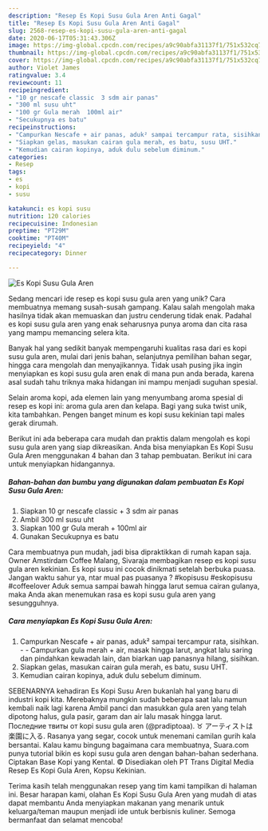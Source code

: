 ```yaml
---
description: "Resep Es Kopi Susu Gula Aren Anti Gagal"
title: "Resep Es Kopi Susu Gula Aren Anti Gagal"
slug: 2568-resep-es-kopi-susu-gula-aren-anti-gagal
date: 2020-06-17T05:31:43.306Z
image: https://img-global.cpcdn.com/recipes/a9c90abfa31137f1/751x532cq70/es-kopi-susu-gula-aren-foto-resep-utama.jpg
thumbnail: https://img-global.cpcdn.com/recipes/a9c90abfa31137f1/751x532cq70/es-kopi-susu-gula-aren-foto-resep-utama.jpg
cover: https://img-global.cpcdn.com/recipes/a9c90abfa31137f1/751x532cq70/es-kopi-susu-gula-aren-foto-resep-utama.jpg
author: Violet James
ratingvalue: 3.4
reviewcount: 11
recipeingredient:
- "10 gr nescafe classic  3 sdm air panas"
- "300 ml susu uht"
- "100 gr Gula merah  100ml air"
- "Secukupnya es batu"
recipeinstructions:
- "Campurkan Nescafe + air panas, aduk² sampai tercampur rata, sisihkan.  Campurkan gula merah + air, masak hingga larut, angkat lalu saring dan pindahkan kewadah lain, dan biarkan uap panasnya hilang, sisihkan."
- "Siapkan gelas, masukan cairan gula merah, es batu, susu UHT."
- "Kemudian cairan kopinya, aduk dulu sebelum diminum."
categories:
- Resep
tags:
- es
- kopi
- susu

katakunci: es kopi susu 
nutrition: 120 calories
recipecuisine: Indonesian
preptime: "PT29M"
cooktime: "PT40M"
recipeyield: "4"
recipecategory: Dinner

---
```



![Es Kopi Susu Gula Aren](https://img-global.cpcdn.com/recipes/a9c90abfa31137f1/751x532cq70/es-kopi-susu-gula-aren-foto-resep-utama.jpg)

Sedang mencari ide resep es kopi susu gula aren yang unik? Cara membuatnya memang susah-susah gampang. Kalau salah mengolah maka hasilnya tidak akan memuaskan dan justru cenderung tidak enak. Padahal es kopi susu gula aren yang enak seharusnya punya aroma dan cita rasa yang mampu memancing selera kita.

Banyak hal yang sedikit banyak mempengaruhi kualitas rasa dari es kopi susu gula aren, mulai dari jenis bahan, selanjutnya pemilihan bahan segar, hingga cara mengolah dan menyajikannya. Tidak usah pusing jika ingin menyiapkan es kopi susu gula aren enak di mana pun anda berada, karena asal sudah tahu triknya maka hidangan ini mampu menjadi suguhan spesial.

Selain aroma kopi, ada elemen lain yang menyumbang aroma spesial di resep es kopi ini: aroma gula aren dan kelapa. Bagi yang suka twist unik, kita tambahkan. Pengen banget minum es kopi susu kekinian tapi males gerak dirumah.


Berikut ini ada beberapa cara mudah dan praktis dalam mengolah es kopi susu gula aren yang siap dikreasikan. Anda bisa menyiapkan Es Kopi Susu Gula Aren menggunakan 4 bahan dan 3 tahap pembuatan. Berikut ini cara untuk menyiapkan hidangannya.

<!--inarticleads1-->

##### Bahan-bahan dan bumbu yang digunakan dalam pembuatan Es Kopi Susu Gula Aren:

1. Siapkan 10 gr nescafe classic + 3 sdm air panas
1. Ambil 300 ml susu uht
1. Siapkan 100 gr Gula merah + 100ml air
1. Gunakan Secukupnya es batu


Cara membuatnya pun mudah, jadi bisa dipraktikkan di rumah kapan saja. Owner Amstirdam Coffee Malang, Sivaraja membagikan resep es kopi susu gula aren kekinian. Es kopi susu ini cocok dinikmati setelah berbuka puasa. Jangan waktu sahur ya, ntar mual pas puasanya ? #kopisusu #eskopisusu #coffeelover Aduk semua sampai bawah hingga larut semua cairan gulanya, maka Anda akan menemukan rasa es kopi susu gula aren yang sesungguhnya. 

<!--inarticleads2-->

##### Cara menyiapkan Es Kopi Susu Gula Aren:

1. Campurkan Nescafe + air panas, aduk² sampai tercampur rata, sisihkan. -  - Campurkan gula merah + air, masak hingga larut, angkat lalu saring dan pindahkan kewadah lain, dan biarkan uap panasnya hilang, sisihkan.
1. Siapkan gelas, masukan cairan gula merah, es batu, susu UHT.
1. Kemudian cairan kopinya, aduk dulu sebelum diminum.


SEBENARNYA kehadiran Es Kopi Susu Aren bukanlah hal yang baru di industri kopi kita. Merebaknya mungkin sudah beberapa saat lalu namun kembali naik lagi karena Ambil panci dan masukkan gula aren yang telah dipotong halus, gula pasir, garam dan air lalu masak hingga larut. Последние твиты от kopi susu gula aren (@pradiptoaa). ♉ アーティストは楽園に入る. Rasanya yang segar, cocok untuk menemani camilan gurih kala bersantai. Kalau kamu bingung bagaimana cara membuatnya, Suara.com punya tutorial bikin es kopi susu gula aren dengan bahan-bahan sederhana. Ciptakan Base Kopi yang Kental. © Disediakan oleh PT Trans Digital Media Resep Es Kopi Gula Aren, Kopsu Kekinian. 

Terima kasih telah menggunakan resep yang tim kami tampilkan di halaman ini. Besar harapan kami, olahan Es Kopi Susu Gula Aren yang mudah di atas dapat membantu Anda menyiapkan makanan yang menarik untuk keluarga/teman maupun menjadi ide untuk berbisnis kuliner. Semoga bermanfaat dan selamat mencoba!
